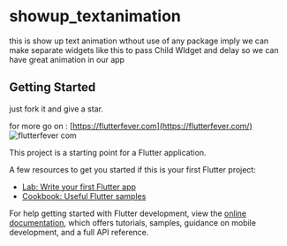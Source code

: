 # showup_textanimation

this is show up text animation wthout use of any package imply we can make separate widgets like this to pass Child WIdget and delay so we can have great animation in our app

## Getting Started
just fork it and give a star.

for more go on : [https://flutterfever.com](https://flutterfever.com/)
![flutterfever com](https://github.com/coderbaba0/showup_delayanimation/assets/128967105/3b80924a-ce4c-4baa-a61b-9e449b69ce07)

This project is a starting point for a Flutter application.

A few resources to get you started if this is your first Flutter project:

- [Lab: Write your first Flutter app](https://docs.flutter.dev/get-started/codelab)
- [Cookbook: Useful Flutter samples](https://docs.flutter.dev/cookbook)

For help getting started with Flutter development, view the
[online documentation](https://docs.flutter.dev/), which offers tutorials,
samples, guidance on mobile development, and a full API reference.
